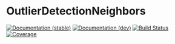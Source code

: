 # OutlierDetectionNeighbors

[![Documentation (stable)](https://img.shields.io/badge/docs-stable-blue.svg)](https://OutlierDetectionJL.github.io/OutlierDetection.jl/stable)
[![Documentation (dev)](https://img.shields.io/badge/docs-dev-blue.svg)](https://OutlierDetectionJL.github.io/OutlierDetection.jl/dev)
[![Build Status](https://github.com/OutlierDetectionJL/OutlierDetectionNeighbors.jl/workflows/CI/badge.svg)](https://github.com/OutlierDetectionJL/OutlierDetectionNeighbors.jl/actions)
[![Coverage](https://codecov.io/gh/OutlierDetectionJL/OutlierDetectionNeighbors.jl/branch/master/graph/badge.svg)](https://codecov.io/gh/OutlierDetectionJL/OutlierDetectionNeighbors.jl)
